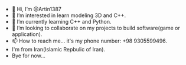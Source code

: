 - 👋 Hi, I’m @Artin1387
- 👀 I’m interested in learn modeling 3D and C++. 	
- 🌱 I’m currently learning C++ and Python.
- 💞️ I’m looking to collaborate on my projects to build software(game or application).
- 📫 How to reach me... it's my phone number: +98 9305599496.
- I'm from Iran(Islamic Repbulic of Iran).
- Bye for now...

<!---
Artin1387/Artin1387 is a ✨ special ✨ repository because its `README.md` (this file) appears on your GitHub profile.
You can click the Preview link to take a look at your changes.
--->
